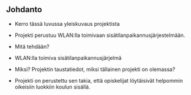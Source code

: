## Johdanto

* Kerro tässä luvussa yleiskuvaus projektista
 - Projekti perustuu WLAN:lla toimivaan sisätilanpaikannusjärjestelmään.
* Mitä tehdään?
 - WLAN:lla toimiva sisätilanpaikannusjärjelmä
* Miksi? Projektin taustatiedot, miksi tällainen projekti on olemassa?
 - Projekti on perustettu sen takia, että opiskelijat löytäisivät helpommin oikeisiin luokkiin koulun sisällä.
